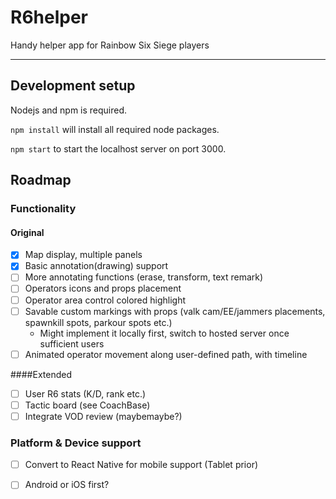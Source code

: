 # R6helper
Handy helper app for Rainbow Six Siege players

---

## Development setup
Nodejs and npm is required.

`npm install` will install all required node packages.

`npm start` to start the localhost server on port 3000.

## Roadmap

### Functionality
#### Original
- [x] Map display, multiple panels
- [x] Basic annotation(drawing) support
- [ ] More annotating functions (erase, transform, text remark)
- [ ] Operators icons and props placement
- [ ] Operator area control colored highlight
- [ ] Savable custom markings with props (valk cam/EE/jammers placements, spawnkill spots, parkour spots etc.)
  - Might implement it locally first, switch to hosted server once sufficient users
- [ ] Animated operator movement along user-defined path, with timeline

####Extended
- [ ] User R6 stats (K/D, rank etc.)
- [ ] Tactic board (see CoachBase)
- [ ] Integrate VOD review (maybemaybe?)

### Platform & Device support
- [ ] Convert to React Native for mobile support (Tablet prior)
- [ ] Android or iOS first?

